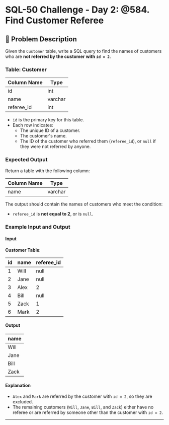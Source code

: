 # SQL-50 Challenge - Day 2: @584. Find Customer Referee

## 📝 Problem Description

Given the `Customer` table, write a SQL query to find the names of customers who are **not referred by the customer with `id = 2`**.

### Table: Customer

| Column Name | Type    |
| ----------- | ------- |
| id          | int     |
| name        | varchar |
| referee_id  | int     |

- `id` is the primary key for this table.
- Each row indicates:
  - The unique ID of a customer.
  - The customer's name.
  - The ID of the customer who referred them (`referee_id`), or `null` if they were not referred by anyone.

### Expected Output

Return a table with the following column:

| Column Name | Type    |
| ----------- | ------- |
| name        | varchar |

The output should contain the names of customers who meet the condition:

- `referee_id` is **not equal to 2**, or is `null`.

### Example Input and Output

#### Input

**Customer Table**:

| id  | name | referee_id |
| --- | ---- | ---------- |
| 1   | Will | null       |
| 2   | Jane | null       |
| 3   | Alex | 2          |
| 4   | Bill | null       |
| 5   | Zack | 1          |
| 6   | Mark | 2          |

#### Output

| name |
| ---- |
| Will |
| Jane |
| Bill |
| Zack |

#### Explanation

- `Alex` and `Mark` are referred by the customer with `id = 2`, so they are excluded.
- The remaining customers (`Will`, `Jane`, `Bill`, and `Zack`) either have no referee or are referred by someone other than the customer with `id = 2`.

---
